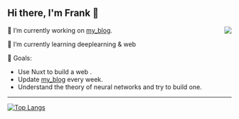 
<div>
    <h2>
        Hi there, I'm Frank 👋
    </h2>
</div>
<a href="https://github.com/anuraghazra/github-readme-stats">
    <img align="right" src="https://github-readme-stats.vercel.app/api?username=frank-fn10502&&show_icons=true&hide_title=true" />
</a>

🔭 I’m currently working on [my_blog](https://frank-fn10502.github.io/).

🌱 I’m currently learning deeplearning & web

🍺 Goals: 
- Use Nuxt to build a web .
- Update [my_blog](https://frank-fn10502.github.io/) every week. 
- Understand the theory of neural networks and try to build one.

<!--
**frank-fn10502/frank-fn10502** is a ✨ _special_ ✨ repository because its `README.md` (this file) appears on your GitHub profile.
[![Anurag's github stats](https://github-readme-stats.vercel.app/api?username=frank-fn10502&&show_icons=true)](https://github.com/anuraghazra/github-readme-stats)

Here are some ideas to get you started:

- 🔭 I’m currently working on ...
- 🌱 I’m currently learning ...
- 👯 I’m looking to collaborate on ...
- 🤔 I’m looking for help with ...
- 💬 Ask me about ...
- 📫 How to reach me: ...
- 😄 Pronouns: ...
- ⚡ Fun fact: ...
-->
</div>

<hr/>

[![Top Langs](https://github-readme-stats.vercel.app/api/top-langs/?username=frank-fn10502&layout=compact&langs_count=8&exclude_repo=SurvivalGameWeb,SurvivalGameWebVer2,SurvivalGameWebVer3)](https://github.com/anuraghazra/github-readme-stats)
